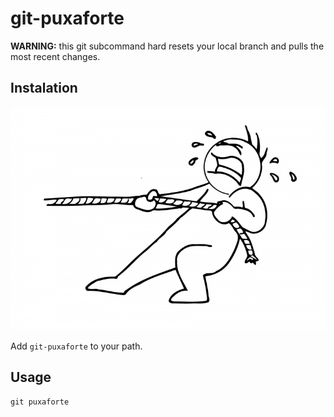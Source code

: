 # git-puxaforte

**WARNING:** this git subcommand hard resets your local branch and pulls the most recent changes.

## Instalation

![puxa forte](puxaforte.jpg)

Add `git-puxaforte` to your path.

## Usage

`git puxaforte`
